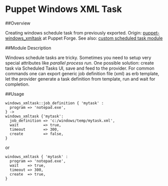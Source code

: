 # Puppet Windows XML Task


##Overview

Creating windows schedule task from previously exported.
Origin: [puppet-windows_xmltask](https://github.com/noma4i/puppet-windows_xmltask) at Puppet Forge. See also: [custom scheduled task module](https://github.com/sergueik/puppetmaster_vagrant/blob/master/modules/custom_command/manifests/init.pp)

##Module Description

Windows schedule tasks are tricky. Sometimes you need to setup very special attributes like *parallel process run*. One possible solution: create task via Scheduled Tasks UI, save and feed to the provider. For common commands one can export generic job definition file (xml) as erb template, let the provider generate a task definition from template, run and wait for completion.

##Usage

```
windows_xmltask::job_definition { 'mytask' :
  program => 'notepad.exe',
} ->
windows_xmltask {'mytask':
  job_definition => 'c:/windows/temp/mytask.xml',
  wait           => true,
  timeout        => 300,
  create         => false,
}

```
or
```
windows_xmltask { 'mytask' :
  program => 'notepad.exe',
  wait    => true,
  timeout => 300,
  create  => true,
}
```


